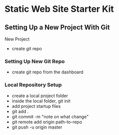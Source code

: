 # Static Web Site Starter Kit

## Setting Up a New Project With Git
New Project
- create git repo

### Setting Up New Git Repo
- create git repo from the dashboard

### Local Repository Setup
- create a local project folder
- inside the local folder, git init
- add project startup files
- git add . 
- git commit -m "note on what change"
- git remote add origin path-to-repo
- git push -u origin master
